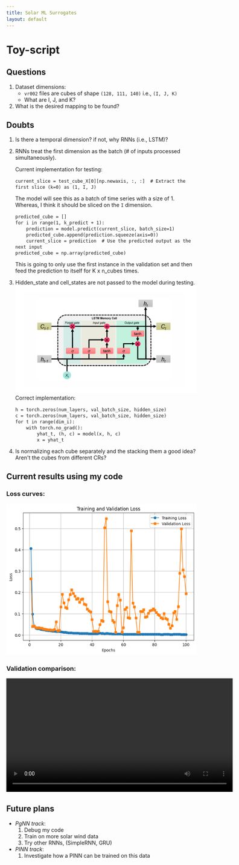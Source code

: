 ```yaml
---
title: Solar ML Surrogates
layout: default
---
```

# Toy-script
## Questions
1. Dataset dimensions:
    - `vr002` files are cubes of shape `(128, 111, 140)` i.e., `(I, J, K)`
    - What are I, J, and K?
2. What is the desired mapping to be found?

## Doubts
1. Is there a temporal dimension? if not, why RNNs (i.e., LSTM)?
2. RNNs treat the first dimension as the batch (# of inputs processed simultaneously).

    Current implementation for testing:
    ```
    current_slice = test_cube_X[0][np.newaxis, :, :]  # Extract the first slice (k=0) as (1, I, J)
    ```
    The model will see this as a batch of time series with a size of 1. Whereas, I think it should be sliced on the `I` dimension.
    ```
    predicted_cube = []
    for i in range(1, k_predict + 1):
        prediction = model.predict(current_slice, batch_size=1)
        predicted_cube.append(prediction.squeeze(axis=0))
        current_slice = prediction  # Use the predicted output as the next input
    predicted_cube = np.array(predicted_cube)
    ```
    This is going to only use the first instance in the validation set and then feed the prediction to itself for K x n_cubes times.

3. Hidden_state and cell_states are not passed to the model during testing.
    <img src="resources/week_4/lstm.webp"/>
    Correct implementation:
    ```
    h = torch.zeros(num_layers, val_batch_size, hidden_size)
    c = torch.zeros(num_layers, val_batch_size, hidden_size)
    for t in range(dim_i):
        with torch.no_grad():
            yhat_t, (h, c) = model(x, h, c)
            x = yhat_t
    ```
    
4. Is normalizing each cube separately and the stacking them a good idea? Aren't the cubes from different CRs?


## Current results using my code

### Loss curves:
<img src="resources/week_4/loss.png"/>

### Validation comparison:
<video controls width="600">
  <source src="resources/week_4/plt.mp4" type="video/mp4">
  Your browser does not support the video tag.
</video>

## Future plans
- *PgNN track*:
    1. Debug my code
    2. Train on more solar wind data
    3. Try other RNNs, (SimpleRNN, GRU)
- *PINN track*:
    1. Investigate how a PINN can be trained on this data